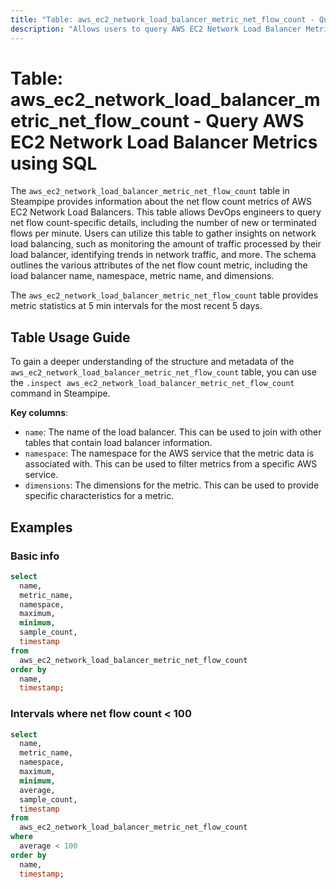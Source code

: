 ```yaml
---
title: "Table: aws_ec2_network_load_balancer_metric_net_flow_count - Query AWS EC2 Network Load Balancer Metrics using SQL"
description: "Allows users to query AWS EC2 Network Load Balancer Metrics for net flow count data. This includes information such as the number of new or terminated flows per minute from a network load balancer."
---
```


# Table: aws_ec2_network_load_balancer_metric_net_flow_count - Query AWS EC2 Network Load Balancer Metrics using SQL

The `aws_ec2_network_load_balancer_metric_net_flow_count` table in Steampipe provides information about the net flow count metrics of AWS EC2 Network Load Balancers. This table allows DevOps engineers to query net flow count-specific details, including the number of new or terminated flows per minute. Users can utilize this table to gather insights on network load balancing, such as monitoring the amount of traffic processed by their load balancer, identifying trends in network traffic, and more. The schema outlines the various attributes of the net flow count metric, including the load balancer name, namespace, metric name, and dimensions.

The `aws_ec2_network_load_balancer_metric_net_flow_count` table provides metric statistics at 5 min intervals for the most recent 5 days.

## Table Usage Guide

To gain a deeper understanding of the structure and metadata of the `aws_ec2_network_load_balancer_metric_net_flow_count` table, you can use the `.inspect aws_ec2_network_load_balancer_metric_net_flow_count` command in Steampipe.

**Key columns**:

- `name`: The name of the load balancer. This can be used to join with other tables that contain load balancer information.
- `namespace`: The namespace for the AWS service that the metric data is associated with. This can be used to filter metrics from a specific AWS service.
- `dimensions`: The dimensions for the metric. This can be used to provide specific characteristics for a metric.

## Examples

### Basic info

```sql
select
  name,
  metric_name,
  namespace,
  maximum,
  minimum,
  sample_count,
  timestamp
from
  aws_ec2_network_load_balancer_metric_net_flow_count
order by
  name,
  timestamp;
```

### Intervals where net flow count < 100

```sql
select
  name,
  metric_name,
  namespace,
  maximum,
  minimum,
  average,
  sample_count,
  timestamp
from
  aws_ec2_network_load_balancer_metric_net_flow_count
where
  average < 100
order by
  name,
  timestamp;
```
